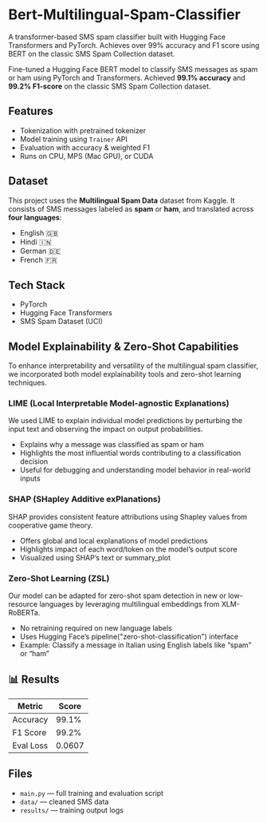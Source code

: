# Bert-Multilingual-Spam-Classifier
A transformer-based SMS spam classifier built with Hugging Face Transformers and PyTorch. Achieves over 99% accuracy and F1 score using BERT on the classic SMS Spam Collection dataset.


Fine-tuned a Hugging Face BERT model to classify SMS messages as spam or ham using PyTorch and Transformers. Achieved **99.1% accuracy** and **99.2% F1-score** on the classic SMS Spam Collection dataset.

## Features
- Tokenization with pretrained tokenizer
- Model training using `Trainer` API
- Evaluation with accuracy & weighted F1
- Runs on CPU, MPS (Mac GPU), or CUDA
  
## Dataset
This project uses the **Multilingual Spam Data** dataset from Kaggle. It consists of SMS messages labeled as **spam** or **ham**, and translated across **four languages**:
- English 🇬🇧  
- Hindi 🇮🇳  
- German 🇩🇪  
- French 🇫🇷

## Tech Stack
- PyTorch
- Hugging Face Transformers
- SMS Spam Dataset (UCI)


## Model Explainability & Zero-Shot Capabilities
To enhance interpretability and versatility of the multilingual spam classifier, we incorporated both model explainability tools and zero-shot learning techniques.

###  LIME (Local Interpretable Model-agnostic Explanations)
We used LIME to explain individual model predictions by perturbing the input text and observing the impact on output probabilities.
- Explains why a message was classified as spam or ham
- Highlights the most influential words contributing to a classification decision
- Useful for debugging and understanding model behavior in real-world inputs

### SHAP (SHapley Additive exPlanations)
SHAP provides consistent feature attributions using Shapley values from cooperative game theory.
- Offers global and local explanations of model predictions
- Highlights impact of each word/token on the model’s output score
- Visualized using SHAP’s text or summary_plot

### Zero-Shot Learning (ZSL)

Our model can be adapted for zero-shot spam detection in new or low-resource languages by leveraging multilingual embeddings from XLM-RoBERTa.
- No retraining required on new language labels
- Uses Hugging Face’s pipeline("zero-shot-classification") interface
- Example: Classify a message in Italian using English labels like “spam” or “ham”


## 📊 Results
| Metric       | Score    |
|--------------|----------|
| Accuracy     | 99.1%    |
| F1 Score     | 99.2%    |
| Eval Loss    | 0.0607   |

## Files
- `main.py` — full training and evaluation script
- `data/` — cleaned SMS data
- `results/` — training output logs

